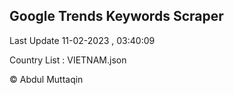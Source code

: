

## Google Trends Keywords Scraper 
 
Last Update 11-02-2023 , 03:40:09

Country List :
VIETNAM.json



© Abdul Muttaqin 
